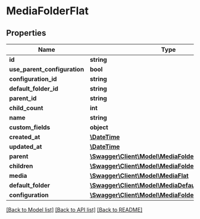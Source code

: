 # MediaFolderFlat

## Properties
Name | Type | Description | Notes
------------ | ------------- | ------------- | -------------
**id** | **string** |  | [optional] 
**use_parent_configuration** | **bool** |  | [optional] 
**configuration_id** | **string** |  | 
**default_folder_id** | **string** |  | [optional] 
**parent_id** | **string** |  | [optional] 
**child_count** | **int** |  | [optional] 
**name** | **string** |  | 
**custom_fields** | **object** |  | [optional] 
**created_at** | [**\DateTime**](\DateTime.md) |  | 
**updated_at** | [**\DateTime**](\DateTime.md) |  | [optional] 
**parent** | [**\Swagger\Client\Model\MediaFolderFlat**](MediaFolderFlat.md) |  | [optional] 
**children** | [**\Swagger\Client\Model\MediaFolderFlat**](MediaFolderFlat.md) |  | [optional] 
**media** | [**\Swagger\Client\Model\MediaFlat**](MediaFlat.md) |  | [optional] 
**default_folder** | [**\Swagger\Client\Model\MediaDefaultFolderFlat**](MediaDefaultFolderFlat.md) |  | [optional] 
**configuration** | [**\Swagger\Client\Model\MediaFolderConfigurationFlat**](MediaFolderConfigurationFlat.md) |  | [optional] 

[[Back to Model list]](../../README.md#documentation-for-models) [[Back to API list]](../../README.md#documentation-for-api-endpoints) [[Back to README]](../../README.md)

